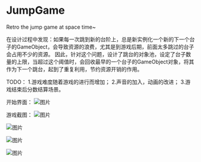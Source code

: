 # JumpGame
Retro the jump game at space time~

在设计过程中发现：如果每一次跳到新的台阶上，总是新实例化一个新的下一个台子的GameObject，会导致资源的浪费，尤其是到游戏后期，前面太多跳过的台子会占用不少的资源。
因此，针对这个问题，设计了跳台的对象池，设定了台子数量的上限，当超过这个阈值时，会回收最早的一个台子的GameObject对象，将其作为下一个跳台，起到了重复利用，节约资源开销的作用。

TODO：
1.游戏难度随着游戏的进行而增加；
2.声音的加入，动画的改进；
3.游戏结束后分数结算场景。

开始界面：
![图片](https://user-images.githubusercontent.com/49396177/113801093-bac9cb00-978a-11eb-9f78-23f4cc552f65.png)

游戏截图：
![图片](https://user-images.githubusercontent.com/49396177/113801108-c0bfac00-978a-11eb-9414-8e1f8211042c.png)

![图片](https://user-images.githubusercontent.com/49396177/113801158-da60f380-978a-11eb-84bd-516628673df1.png)

![图片](https://user-images.githubusercontent.com/49396177/113801465-7854be00-978b-11eb-8345-36fde7237cdc.png)

![图片](https://user-images.githubusercontent.com/49396177/113801485-8276bc80-978b-11eb-9620-d908c2319731.png)
